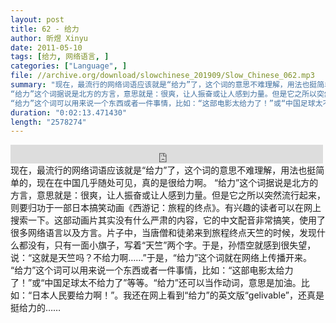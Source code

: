 ```yaml
---
layout: post
title: 62 - 给力
author: 昕煜 Xinyu
date: 2011-05-10
tags: [给力, 网络语言, ]
categories: ["Language", ]
file: //archive.org/download/slowchinese_201909/Slow_Chinese_062.mp3
summary: "现在，最流行的网络词语应该就是“给力”了，这个词的意思不难理解，用法也挺简单的，现在在中国几乎随处可见，真的是很给力啊。  
“给力”这个词据说是北方的方言，意思就是：很爽，让人振奋或让人感到力量。但是它之所以突然流行起来，则要归功于一部日本搞笑动画《西游记：旅程的终点》。有兴趣的读者可以在网上搜索一下。这部动画片其实没有什么严肃的内容，它的中文配音非常搞笑，使用了很多网络语言以及方言。片子中，当唐僧和徒弟来到旅程终点天竺的时候，发现什么都没有，只有一面小旗子，写着“天竺”两个字。于是，孙悟空就感到很失望，说：“这就是天竺吗？不给力啊……”于是，“给力”这个词就在网络上传播开来。  
“给力”这个词可以用来说一个东西或者一件事情，比如：“这部电影太给力了！”或“中国足球太不给力了”等等。“给力”还可以当作动词，意思是加油。比如：“日本人民要给力啊！”。我还在网上看到“给力”的英文版“gelivable”，还真是挺给力的……"
duration: "0:02:13.471430"
length: "2578274"
---
```


<iframe src="https://archive.org/embed/slowchinese_201909/Slow_Chinese_062.mp3" width="500" height="30" frameborder="0" webkitallowfullscreen="true" mozallowfullscreen="true" allowfullscreen></iframe>
现在，最流行的网络词语应该就是“给力”了，这个词的意思不难理解，用法也挺简单的，现在在中国几乎随处可见，真的是很给力啊。  
“给力”这个词据说是北方的方言，意思就是：很爽，让人振奋或让人感到力量。但是它之所以突然流行起来，则要归功于一部日本搞笑动画《西游记：旅程的终点》。有兴趣的读者可以在网上搜索一下。这部动画片其实没有什么严肃的内容，它的中文配音非常搞笑，使用了很多网络语言以及方言。片子中，当唐僧和徒弟来到旅程终点天竺的时候，发现什么都没有，只有一面小旗子，写着“天竺”两个字。于是，孙悟空就感到很失望，说：“这就是天竺吗？不给力啊……”于是，“给力”这个词就在网络上传播开来。  
“给力”这个词可以用来说一个东西或者一件事情，比如：“这部电影太给力了！”或“中国足球太不给力了”等等。“给力”还可以当作动词，意思是加油。比如：“日本人民要给力啊！”。我还在网上看到“给力”的英文版“gelivable”，还真是挺给力的……